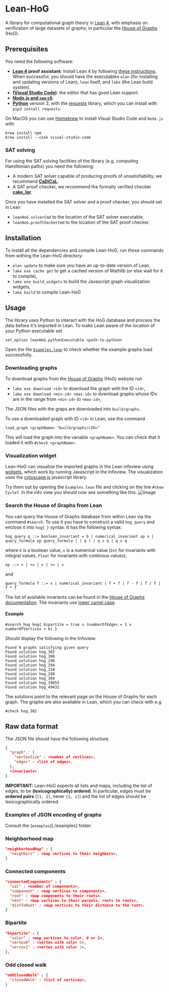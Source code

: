 # Lean-HoG

A library for computational graph theory in [Lean 4](https://leanprover.github.io), with emphasis on verification of large datasets of graphs; in particular the [House of Graphs](https://houseofgraphs.org) (HoG).

## Prerequisites

You need the following software:

* **[Lean 4](https://lean-lang.org) proof assistant**: Install Lean 4 by following [these instructions](https://leanprover-community.github.io/get_started.html). When successful, you should have the executables `elan` (for installing and updating versions of Lean), `lean` itself, and `lake` (the Lean build system).
* **([Visual Studio Code](https://code.visualstudio.com))**: the editor that has good Lean support.
* **[Node.js and `npm` cli](https://docs.npmjs.com/downloading-and-installing-node-js-and-npm)**. 
* **[Python](https://www.python.org)** version 3, with the [requests](https://pypi.org/project/requests/)  library, which you can install with `pip3 install requests`.


On MacOS you can use [Homebrew](https://brew.sh) to install Visual Studio Code and `Node.js` with
```
brew install npm
brew install --cask visual-studio-code
```

### SAT solving

For using the SAT solving facilities of the library (e.g. computing Hamiltonian paths) you need the following:

* A modern SAT solver capable of producing proofs of unsatisfiability, 
  we recommend **[CaDiCaL](https://github.com/arminbiere/cadical)**.
* A SAT proof checker, we recommend the formally verified checker **[cake_lpr](https://github.com/tanyongkiam/cake_lpr)**.

Once you have installed the SAT solver and a proof checker, you should set in Lean
* `leanHoG.solverCmd` to the location of the SAT solver executable.
* `leanHoG.proofCheckerCmd` to the location of the SAT proof checker.

## Installation

To install all the dependencies and compile Lean-HoG, run these commands from withing the Lean-HoG directory:

* `elan update` to make sure you have an up-to-date version of Lean,
* `lake exe cache get` to get a cached version of Mathlib (or else wait for it to compile),
* `lake exe build_widgets` to build the Javascript graph visualization widgets,
* `lake build` to compile Lean-HoG

## Usage

The library uses Python to interact with the HoG database and process the data
before it's imported in Lean.
To make Lean aware of the location of your Python executable set
```
set_option leanHoG.pythonExecutable <path-to-python>
```

Open the file [`Examples.lean`](Examples.lean) to check whether the example graphs load successfully.

### Downloading graphs

To download graphs from the [House of Graphs](https://houseofgraphs.org/) (HoG) website run
* `lake exe download <id>` to download the graph with the ID `<id>`,
* `lake exe download <min-id> <max-id>` to download graphs whose IDs are in the range from `<min-id>` to `<max-id>`,

The JSON files with the graps are downloaded into `build/graphs`.

To use a downloaded graph with ID `<id>` in Lean, use the command
```lean
load_graph <graphName> "build/graphs/<ID>"
```
This will load the graph into the variable `<graphName>`.
You can check that it loaded it with `#check <graphName>`.

### Visualization widget

Lean-HoG can visualize the imported graphs in the Lean infoview using 
[widgets](https://lean-lang.org/lean4/doc/examples/widgets.lean.html),
which work by running Javascript in the Infoview.
The visualization uses the [cytoscape.js](https://js.cytoscape.org/) javascript library.


Try them out by opening the `Examples.lean` file and clicking on the line `#show Cycle7`. In the info view you should now see something like this:
![image](https://github.com/katjabercic/Lean-HoG/assets/6967728/f4ee94ab-4d31-4192-ac80-7e35323e5c4b)

### Search the House of Graphs from Lean

You can query the House of Graphs database from within Lean via the command `#search`.
To use it you have to construct a valid `hog_query` and enclose it into
`hog{ }` syntax. It has the following syntax:
```
hog_query q ::= boolean_invariant = b | numerical_invariant op x | query_formula op query_formula | ( q ) | q ∧ q | q ∨ q
```
where `b` is a boolean value, `x` is a numerical value
(`Int` for invariants with integral values, `Float` for invariants with continous values),
```
op ::= < | <= | > | >= | =
```
and 
```
query_formula f ::= x | numerical_invariant | f + f | f - f | f / f | f * f
```
The list of available invariants can be found in the [House of Graphs documentation](https://houseofgraphs.org/help#invariants).
The invariants use [lower camel case](https://en.wikipedia.org/wiki/Camel_case).

#### Example

```
#search_hog hog{ bipartite = true ∧ (numberOfEdges = 1 ∨ numberOfVertices < 6) }
```

Should display the following in the Infoview:

```
Found 9 graphs satisfying given query
Found solution hog_302
Found solution hog_300
Found solution hog_296
Found solution hog_294
Found solution hog_310
Found solution hog_298
Found solution hog_304
Found solution hog_19655
Found solution hog_49432
```

The solutions point to the relevant page on the House of Graphs for each graph.
The graphs are also available in Lean, which you can check with e.g.
```lean
#check hog_302
```

## Raw data format

The JSON file should have the following structure.
```json
{
  "graph" : {
    "vertexSize" : <number of vertices>,
    "edges" : <list of edges>,
  },
  <invariants>
}
```

**IMPORTANT:** 
Lean-HoG expects all lists and maps, including the list of edges, to be **(lexicographically) ordered**.
In particular, edges must be **ordered pairs** (`[1, 2]`, never `[2, 1]`) and 
the list of edges should be lexicographically ordered.

### Examples of JSON encoding of graphs

Consult the (`examples`)[./examples] folder.

### Neighborhood map

```json
"neighborhoodMap" : {
  "neighbors" : <map vertices to their neighbors>,
}
```

### Connected components

```json
"connectedComponents" : {
  "val" : <number of components>,
  "component" : <map vertices to components>,
  "root" : <map components to their roots>,
  "next" : <map vertices to their parents, roots to roots>,
  "distToRoot" : <map vertices to their distance to the root>,
}
```

### Bipartite

```json
"bipartite" : {
  "color" : <map vertices to color, 0 or 1>,
  "vertex0" : <vertex with color 0>,
  "vertex1" : <vertex with color 1>,
},
```

### Odd closed walk

```json
"oddClosedWalk" : {
  "closedWalk" : <list of vertices>,
}
```